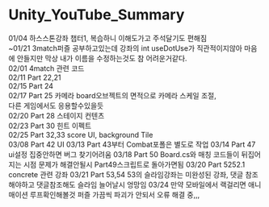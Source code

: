 # Unity_YouTube_Summary
01/04 하스스톤강좌 챕터1, 복습하니 이해도가고 주석달기도 편해짐<br/>
~01/21 3match퍼즐 공부하고있는데 강좌의 int useDotUse가 직관적이지않아 마음에 안들지만  막상 내가 이름을 수정하는것도 참 어려운거같다.<br/>
02/01 4match 관련 코드<br/>
02/11 Part 22,21<br/>
02/15 Part 24<br/>
02/17 Part 25 카메라 board오브젝트의 면적으로 카메라 스케일 조절,<br/>
다른 게임에서도 응용할수있을듯<br/>
02/20 Part 28 스테이지 컨텐츠<br/>
02/23 Part 30 힌트 이펙트<br/>
02/25 Part 32,33 score UI, background Tile<br/>
03/08 Part 42 UI
03/13 Part 43부터 Combat포폴은 별도로 작업 
03/14 Part 47 ui설정 집중안하면 버그 찾기어려움
03/18 Part 50 Board.cs와 매칭 코드들이 뒤집어지는 시점 문제가 해결안될시 Part49스크립트로 돌아가면됨
03/20 Part 5252.1 concrete 관련 강좌
03/21 Part 53,54  53의 슬라임강좌는 미완성된 강좌, 댓글 참조해야하고 댓글참조해도 슬라임 늘어날시 엉망임
03/24 만약 모바일에서 랙걸리면 애니매이션 루프확인해볼것 퍼즐 가끔씩 파괴가 안되서 오류 해결 중,,,
